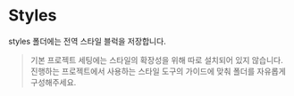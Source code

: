 # Styles

styles 폴더에는 전역 스타일 블럭을 저장합니다.

> 기본 프로젝트 세팅에는 스타일의 확장성을 위해 따로 설치되어 있지 않습니다.
> 진행하는 프로젝트에서 사용하는 스타일 도구의 가이드에 맞춰 폴더를 자유롭게 구성해주세요.
